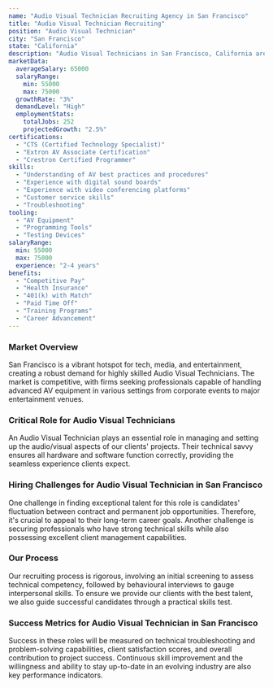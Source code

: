 ```yaml
---
name: "Audio Visual Technician Recruiting Agency in San Francisco"
title: "Audio Visual Technician Recruiting"
position: "Audio Visual Technician"
city: "San Francisco"
state: "California"
description: "Audio Visual Technicians in San Francisco, California are responsible for setting up, operating, maintaining, and repairing equipment used to enhance live events, such as microphones, video recorders, projectors, lighting and sound mixing equipment, and more."
marketData:
  averageSalary: 65000
  salaryRange:
    min: 55000
    max: 75000
  growthRate: "3%"
  demandLevel: "High"
  employmentStats:
    totalJobs: 252
    projectedGrowth: "2.5%"
certifications:
  - "CTS (Certified Technology Specialist)"
  - "Extron AV Associate Certification"
  - "Crestron Certified Programmer"
skills:
  - "Understanding of AV best practices and procedures"
  - "Experience with digital sound boards"
  - "Experience with video conferencing platforms"
  - "Customer service skills"
  - "Troubleshooting"
tooling:
  - "AV Equipment"
  - "Programming Tools"
  - "Testing Devices"
salaryRange:
  min: 55000
  max: 75000
  experience: "2-4 years"
benefits:
  - "Competitive Pay"
  - "Health Insurance"
  - "401(k) with Match"
  - "Paid Time Off"
  - "Training Programs"
  - "Career Advancement"
---
```


### Market Overview
San Francisco is a vibrant hotspot for tech, media, and entertainment, creating a robust demand for highly skilled Audio Visual Technicians. The market is competitive, with firms seeking professionals capable of handling advanced AV equipment in various settings from corporate events to major entertainment venues.

### Critical Role for Audio Visual Technicians
An Audio Visual Technician plays an essential role in managing and setting up the audio/visual aspects of our clients' projects. Their technical savvy ensures all hardware and software function correctly, providing the seamless experience clients expect.

### Hiring Challenges for Audio Visual Technician in San Francisco
One challenge in finding exceptional talent for this role is candidates' fluctuation between contract and permanent job opportunities. Therefore, it's crucial to appeal to their long-term career goals. Another challenge is securing professionals who have strong technical skills while also possessing excellent client management capabilities.

### Our Process
Our recruiting process is rigorous, involving an initial screening to assess technical competency, followed by behavioural interviews to gauge interpersonal skills. To ensure we provide our clients with the best talent, we also guide successful candidates through a practical skills test.

### Success Metrics for Audio Visual Technician in San Francisco
Success in these roles will be measured on technical troubleshooting and problem-solving capabilities, client satisfaction scores, and overall contribution to project success. Continuous skill improvement and the willingness and ability to stay up-to-date in an evolving industry are also key performance indicators.